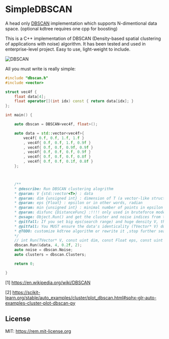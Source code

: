 # SimpleDBSCAN
A head only [DBSCAN](https://en.wikipedia.org/wiki/DBSCAN) implementation which supports N-dimentional data space. (optional kdtree requires one cpp for boosting)

This is a C++ implementation of DBSCAN (Density-based spatial clustering of applications with noise) algorithm.
It has been tested and used in enterprise-level project.
Easy to use, light-weight to include.

![DBSCAN](https://upload.wikimedia.org/wikipedia/commons/thumb/0/05/DBSCAN-density-data.svg/330px-DBSCAN-density-data.svg.png)

All you must write is really simple:
```cpp
#include "dbscan.h"
#include <vector>

struct vec4f {
    float data[4];
    float operator[](int idx) const { return data[idx]; }
};

int main() {

    auto dbscan = DBSCAN<vec4f, float>();

    auto data = std::vector<vec4f>{
        vec4f{ 0.f, 0.f, 1.f, 1.f }
        , vec4f{ 0.f, 0.f, 1.f, 0.9f }
        , vec4f{ 0.f, 0.f, 0.9f, 0.9f }
        , vec4f{ 0.f, 0.f, 0.f, 0.9f }
        , vec4f{ 0.f, 0.f, 0.f, 0.8f }
        , vec4f{ 0.f, 0.f, 0.1f, 0.8f }
    };



    /** 
    * @describe: Run DBSCAN clustering alogrithm
    * @param: V {std::vector<T>} : data
    * @param: dim {unsigned int} : dimension of T (a vector-like struct)
    * @param: eps {Float} : epsilon or in other words, radian
    * @param: min {unsigned int} : minimal number of points in epsilon radian, then the point is cluster core point
    * @param: disfunc {DistanceFunc} :!!!! only used in bruteforce mode.  Distance function recall. Euclidian distance is recommanded, but you can replace it by any metric measurement function
    * @usage: Object.Run() and get the cluster and noise indices from this->Clusters & this->Noise.
    * @pitfall: If you set big eps(search range) and huge density V, then kdtree will be a bottleneck of performance
    * @pitfall: You MUST ensure the data's identicality (TVector* V) during Run(), because DBSCAN just use the reference of data passed in.
    * @TODO: customize kdtree algorithm or rewrite it ,stop further searching when minimal number which indicates cluster core point condition is satisfied
    */
    // int Run(TVector* V, const uint dim, const Float eps, const uint min, const DistanceFunc& disfunc = [](const T& t1, const T& t2)->Float { return 0; });
    dbscan.Run(&data, 4, 0.2f, 2);
    auto noise = dbscan.Noise;
    auto clusters = dbscan.Clusters;

    return 0;

}
```

[1] https://en.wikipedia.org/wiki/DBSCAN

[2] https://scikit-learn.org/stable/auto_examples/cluster/plot_dbscan.html#sphx-glr-auto-examples-cluster-plot-dbscan-py


## License

MIT: https://rem.mit-license.org
